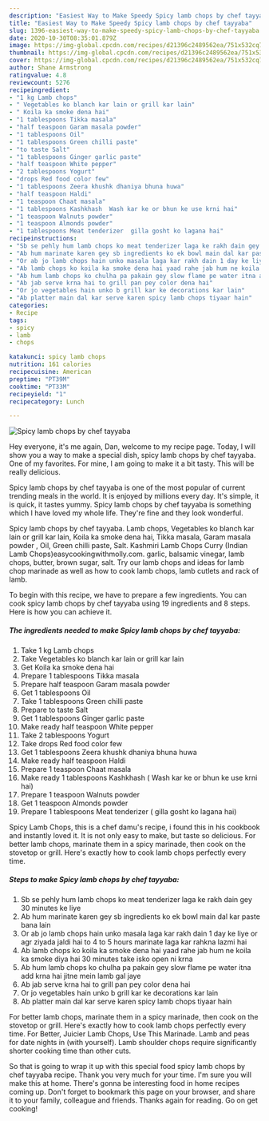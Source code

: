 ```yaml
---
description: "Easiest Way to Make Speedy Spicy lamb chops by chef tayyaba"
title: "Easiest Way to Make Speedy Spicy lamb chops by chef tayyaba"
slug: 1396-easiest-way-to-make-speedy-spicy-lamb-chops-by-chef-tayyaba
date: 2020-10-30T08:35:01.879Z
image: https://img-global.cpcdn.com/recipes/d21396c2489562ea/751x532cq70/spicy-lamb-chops-by-chef-tayyaba-recipe-main-photo.jpg
thumbnail: https://img-global.cpcdn.com/recipes/d21396c2489562ea/751x532cq70/spicy-lamb-chops-by-chef-tayyaba-recipe-main-photo.jpg
cover: https://img-global.cpcdn.com/recipes/d21396c2489562ea/751x532cq70/spicy-lamb-chops-by-chef-tayyaba-recipe-main-photo.jpg
author: Shane Armstrong
ratingvalue: 4.8
reviewcount: 5276
recipeingredient:
- "1 kg Lamb chops"
- " Vegetables ko blanch kar lain or grill kar lain"
- " Koila ka smoke dena hai"
- "1 tablespoons Tikka masala"
- "half teaspoon Garam masala powder"
- "1 tablespoons Oil"
- "1 tablespoons Green chilli paste"
- "to taste Salt"
- "1 tablespoons Ginger garlic paste"
- "half teaspoon White pepper"
- "2 tablespoons Yogurt"
- "drops Red food color few"
- "1 tablespoons Zeera khushk dhaniya bhuna huwa"
- "half teaspoon Haldi"
- "1 teaspoon Chaat masala"
- "1 tablespoons Kashkhash  Wash kar ke or bhun ke use krni hai"
- "1 teaspoon Walnuts powder"
- "1 teaspoon Almonds powder"
- "1 tablespoons Meat tenderizer  gilla gosht ko lagana hai"
recipeinstructions:
- "Sb se pehly hum lamb chops ko meat tenderizer laga ke rakh dain gey 30 minutes ke liye"
- "Ab hum marinate karen gey sb ingredients ko ek bowl main dal kar paste bana lain"
- "Or ab jo lamb chops hain unko masala laga kar rakh dain 1 day ke liye or agr ziyada jaldi hai to 4 to 5 hours marinate laga kar rahkna lazmi hai"
- "Ab lamb chops ko koila ka smoke dena hai yaad rahe jab hum ne koila ka smoke diya hai 30 minutes take isko open ni krna"
- "Ab hum lamb chops ko chulha pa pakain gey slow flame pe water itna add krna hai jitne mein lamb gal jaye"
- "Ab jab serve krna hai to grill pan pey color dena hai"
- "Or jo vegetables hain unko b grill kar ke decorations kar lain"
- "Ab platter main dal kar serve karen spicy lamb chops tiyaar hain"
categories:
- Recipe
tags:
- spicy
- lamb
- chops

katakunci: spicy lamb chops 
nutrition: 161 calories
recipecuisine: American
preptime: "PT39M"
cooktime: "PT33M"
recipeyield: "1"
recipecategory: Lunch

---
```



![Spicy lamb chops by chef tayyaba](https://img-global.cpcdn.com/recipes/d21396c2489562ea/751x532cq70/spicy-lamb-chops-by-chef-tayyaba-recipe-main-photo.jpg)

Hey everyone, it's me again, Dan, welcome to my recipe page. Today, I will show you a way to make a special dish, spicy lamb chops by chef tayyaba. One of my favorites. For mine, I am going to make it a bit tasty. This will be really delicious.

Spicy lamb chops by chef tayyaba is one of the most popular of current trending meals in the world. It is enjoyed by millions every day. It's simple, it is quick, it tastes yummy. Spicy lamb chops by chef tayyaba is something which I have loved my whole life. They're fine and they look wonderful.

Spicy lamb chops by chef tayyaba. Lamb chops, Vegetables ko blanch kar lain or grill kar lain, Koila ka smoke dena hai, Tikka masala, Garam masala powder , Oil, Green chilli paste, Salt. Kashmiri Lamb Chops Curry (Indian Lamb Chops)easycookingwithmolly.com. garlic, balsamic vinegar, lamb chops, butter, brown sugar, salt. Try our lamb chops and ideas for lamb chop marinade as well as how to cook lamb chops, lamb cutlets and rack of lamb.


To begin with this recipe, we have to prepare a few ingredients. You can cook spicy lamb chops by chef tayyaba using 19 ingredients and 8 steps. Here is how you can achieve it.

<!--inarticleads1-->

##### The ingredients needed to make Spicy lamb chops by chef tayyaba:

1. Take 1 kg Lamb chops
1. Take  Vegetables ko blanch kar lain or grill kar lain
1. Get  Koila ka smoke dena hai
1. Prepare 1 tablespoons Tikka masala
1. Prepare half teaspoon Garam masala powder
1. Get 1 tablespoons Oil
1. Take 1 tablespoons Green chilli paste
1. Prepare to taste Salt
1. Get 1 tablespoons Ginger garlic paste
1. Make ready half teaspoon White pepper
1. Take 2 tablespoons Yogurt
1. Take drops Red food color few
1. Get 1 tablespoons Zeera khushk dhaniya bhuna huwa
1. Make ready half teaspoon Haldi
1. Prepare 1 teaspoon Chaat masala
1. Make ready 1 tablespoons Kashkhash ( Wash kar ke or bhun ke use krni hai)
1. Prepare 1 teaspoon Walnuts powder
1. Get 1 teaspoon Almonds powder
1. Prepare 1 tablespoons Meat tenderizer ( gilla gosht ko lagana hai)


Spicy Lamb Chops, this is a chef damu&#39;s recipe, i found this in his cookbook and instantly loved it. It is not only easy to make, but taste so delicious. For better lamb chops, marinate them in a spicy marinade, then cook on the stovetop or grill. Here&#39;s exactly how to cook lamb chops perfectly every time. 

<!--inarticleads2-->

##### Steps to make Spicy lamb chops by chef tayyaba:

1. Sb se pehly hum lamb chops ko meat tenderizer laga ke rakh dain gey 30 minutes ke liye
1. Ab hum marinate karen gey sb ingredients ko ek bowl main dal kar paste bana lain
1. Or ab jo lamb chops hain unko masala laga kar rakh dain 1 day ke liye or agr ziyada jaldi hai to 4 to 5 hours marinate laga kar rahkna lazmi hai
1. Ab lamb chops ko koila ka smoke dena hai yaad rahe jab hum ne koila ka smoke diya hai 30 minutes take isko open ni krna
1. Ab hum lamb chops ko chulha pa pakain gey slow flame pe water itna add krna hai jitne mein lamb gal jaye
1. Ab jab serve krna hai to grill pan pey color dena hai
1. Or jo vegetables hain unko b grill kar ke decorations kar lain
1. Ab platter main dal kar serve karen spicy lamb chops tiyaar hain


For better lamb chops, marinate them in a spicy marinade, then cook on the stovetop or grill. Here&#39;s exactly how to cook lamb chops perfectly every time. For Better, Juicier Lamb Chops, Use This Marinade. Lamb and peas for date nights in (with yourself). Lamb shoulder chops require significantly shorter cooking time than other cuts. 

So that is going to wrap it up with this special food spicy lamb chops by chef tayyaba recipe. Thank you very much for your time. I'm sure you will make this at home. There's gonna be interesting food in home recipes coming up. Don't forget to bookmark this page on your browser, and share it to your family, colleague and friends. Thanks again for reading. Go on get cooking!
